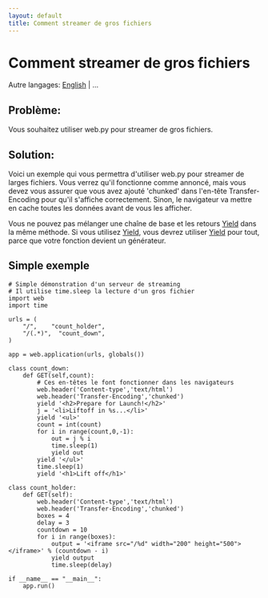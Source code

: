 ```yaml
---
layout: default
title: Comment streamer de gros fichiers
---
```


# Comment streamer de gros fichiers

Autre langages: [English](/../streaming_large_files) | ...

## Problème:

Vous souhaitez utiliser web.py pour streamer de gros fichiers.

## Solution:

Voici un exemple qui vous permettra d'utiliser web.py pour streamer de larges fichiers. Vous verrez qu'il fonctionne comme annoncé, mais vous devez vous assurer que vous avez ajouté 'chunked' dans l'en-tête Transfer-Encoding pour qu'il s'affiche correctement. Sinon, le navigateur va mettre en cache toutes les données avant de vous les afficher.

Vous ne pouvez pas mélanger une chaîne de base et les retours [ Yield](http://fr.wikipedia.org/wiki/Yield_(instruction)) dans la même méthode. Si vous utilisez [ Yield](http://fr.wikipedia.org/wiki/Yield_(instruction)), vous devrez utiliser [ Yield](http://fr.wikipedia.org/wiki/Yield_(instruction)) pour tout, parce que votre fonction devient un générateur.

## Simple exemple

```
# Simple démonstration d'un serveur de streaming
# Il utilise time.sleep la lecture d'un gros fichier
import web
import time

urls = (
    "/",    "count_holder",
    "/(.*)",  "count_down",
)

app = web.application(urls, globals())

class count_down:
    def GET(self,count):
        # Ces en-têtes le font fonctionner dans les navigateurs
        web.header('Content-type','text/html')
        web.header('Transfer-Encoding','chunked')
        yield '<h2>Prepare for Launch!</h2>'
        j = '<li>Liftoff in %s...</li>'
        yield '<ul>'
        count = int(count)
        for i in range(count,0,-1):
            out = j % i
            time.sleep(1)
            yield out
        yield '</ul>'
        time.sleep(1)
        yield '<h1>Lift off</h1>'

class count_holder:
    def GET(self):
        web.header('Content-type','text/html')
        web.header('Transfer-Encoding','chunked')
        boxes = 4
        delay = 3
        countdown = 10
        for i in range(boxes):
            output = '<iframe src="/%d" width="200" height="500"></iframe>' % (countdown - i)
            yield output
            time.sleep(delay)

if __name__ == "__main__":
    app.run()
```
